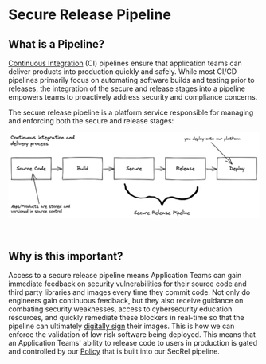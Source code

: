 # Secure Release Pipeline

## What is a Pipeline?
[Continuous Integration](https://www.martinfowler.com/articles/continuousIntegration.html) (CI) pipelines ensure that application teams can deliver products into production quickly and safely. While most CI/CD pipelines primarily focus on automating software builds and testing prior to releases, the integration of the secure and release stages into a pipeline empowers teams to proactively address security and compliance concerns.

The secure release pipeline is a platform service responsible for managing and enforcing both the secure and release stages:

![Pipeline!](images/pipeline.png "CI/CD Pipeline")

<br/>

## Why is this important?
Access to a secure release pipeline means Application Teams can gain immediate feedback on security vulnerabilities for their source code and third party libraries and images every time they commit code. Not only do engineers gain continuous feedback, but they also receive guidance on combating security weaknesses, access to cybersecurity education resources, and quickly remediate these blockers in real-time so that the pipeline can ultimately [digitally sign](https://csrc.nist.gov/glossary/term/digital_signature) their images. This is how we can enforce the validation of low risk software being deployed. This means that an Application Teams' ability to release code to users in production is gated and controlled by our [Policy](policy.md) that is built into our SecRel pipeline.

